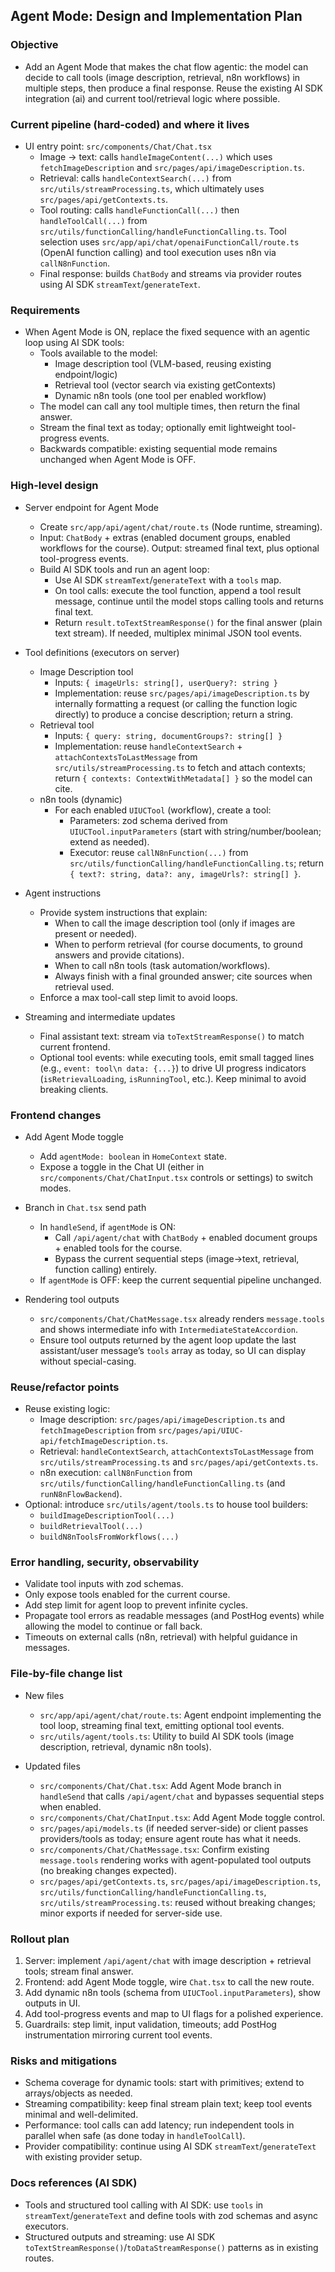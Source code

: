 ## Agent Mode: Design and Implementation Plan

### Objective
- Add an Agent Mode that makes the chat flow agentic: the model can decide to call tools (image description, retrieval, n8n workflows) in multiple steps, then produce a final response. Reuse the existing AI SDK integration (ai) and current tool/retrieval logic where possible.

### Current pipeline (hard-coded) and where it lives
- UI entry point: `src/components/Chat/Chat.tsx`
  - Image → text: calls `handleImageContent(...)` which uses `fetchImageDescription` and `src/pages/api/imageDescription.ts`.
  - Retrieval: calls `handleContextSearch(...)` from `src/utils/streamProcessing.ts`, which ultimately uses `src/pages/api/getContexts.ts`.
  - Tool routing: calls `handleFunctionCall(...)` then `handleToolCall(...)` from `src/utils/functionCalling/handleFunctionCalling.ts`. Tool selection uses `src/app/api/chat/openaiFunctionCall/route.ts` (OpenAI function calling) and tool execution uses n8n via `callN8nFunction`.
  - Final response: builds `ChatBody` and streams via provider routes using AI SDK `streamText`/`generateText`.

### Requirements
- When Agent Mode is ON, replace the fixed sequence with an agentic loop using AI SDK tools:
  - Tools available to the model:
    - Image description tool (VLM-based, reusing existing endpoint/logic)
    - Retrieval tool (vector search via existing getContexts)
    - Dynamic n8n tools (one tool per enabled workflow)
  - The model can call any tool multiple times, then return the final answer.
  - Stream the final text as today; optionally emit lightweight tool-progress events.
  - Backwards compatible: existing sequential mode remains unchanged when Agent Mode is OFF.

### High-level design
- Server endpoint for Agent Mode
  - Create `src/app/api/agent/chat/route.ts` (Node runtime, streaming).
  - Input: `ChatBody` + extras (enabled document groups, enabled workflows for the course). Output: streamed final text, plus optional tool-progress events.
  - Build AI SDK tools and run an agent loop:
    - Use AI SDK `streamText`/`generateText` with a `tools` map.
    - On tool calls: execute the tool function, append a tool result message, continue until the model stops calling tools and returns final text.
    - Return `result.toTextStreamResponse()` for the final answer (plain text stream). If needed, multiplex minimal JSON tool events.

- Tool definitions (executors on server)
  - Image Description tool
    - Inputs: `{ imageUrls: string[], userQuery?: string }`
    - Implementation: reuse `src/pages/api/imageDescription.ts` by internally formatting a request (or calling the function logic directly) to produce a concise description; return a string.
  - Retrieval tool
    - Inputs: `{ query: string, documentGroups?: string[] }`
    - Implementation: reuse `handleContextSearch` + `attachContextsToLastMessage` from `src/utils/streamProcessing.ts` to fetch and attach contexts; return `{ contexts: ContextWithMetadata[] }` so the model can cite.
  - n8n tools (dynamic)
    - For each enabled `UIUCTool` (workflow), create a tool:
      - Parameters: zod schema derived from `UIUCTool.inputParameters` (start with string/number/boolean; extend as needed).
      - Executor: reuse `callN8nFunction(...)` from `src/utils/functionCalling/handleFunctionCalling.ts`; return `{ text?: string, data?: any, imageUrls?: string[] }`.

- Agent instructions
  - Provide system instructions that explain:
    - When to call the image description tool (only if images are present or needed).
    - When to perform retrieval (for course documents, to ground answers and provide citations).
    - When to call n8n tools (task automation/workflows).
    - Always finish with a final grounded answer; cite sources when retrieval used.
  - Enforce a max tool-call step limit to avoid loops.

- Streaming and intermediate updates
  - Final assistant text: stream via `toTextStreamResponse()` to match current frontend.
  - Optional tool events: while executing tools, emit small tagged lines (e.g., `event: tool\n data: {...}`) to drive UI progress indicators (`isRetrievalLoading`, `isRunningTool`, etc.). Keep minimal to avoid breaking clients.

### Frontend changes
- Add Agent Mode toggle
  - Add `agentMode: boolean` in `HomeContext` state.
  - Expose a toggle in the Chat UI (either in `src/components/Chat/ChatInput.tsx` controls or settings) to switch modes.

- Branch in `Chat.tsx` send path
  - In `handleSend`, if `agentMode` is ON:
    - Call `/api/agent/chat` with `ChatBody` + enabled document groups + enabled tools for the course.
    - Bypass the current sequential steps (image→text, retrieval, function calling) entirely.
  - If `agentMode` is OFF: keep the current sequential pipeline unchanged.

- Rendering tool outputs
  - `src/components/Chat/ChatMessage.tsx` already renders `message.tools` and shows intermediate info with `IntermediateStateAccordion`.
  - Ensure tool outputs returned by the agent loop update the last assistant/user message’s `tools` array as today, so UI can display without special-casing.

### Reuse/refactor points
- Reuse existing logic:
  - Image description: `src/pages/api/imageDescription.ts` and `fetchImageDescription` from `src/pages/api/UIUC-api/fetchImageDescription.ts`.
  - Retrieval: `handleContextSearch`, `attachContextsToLastMessage` from `src/utils/streamProcessing.ts` and `src/pages/api/getContexts.ts`.
  - n8n execution: `callN8nFunction` from `src/utils/functionCalling/handleFunctionCalling.ts` (and `runN8nFlowBackend`).
- Optional: introduce `src/utils/agent/tools.ts` to house tool builders:
  - `buildImageDescriptionTool(...)`
  - `buildRetrievalTool(...)`
  - `buildN8nToolsFromWorkflows(...)`

### Error handling, security, observability
- Validate tool inputs with zod schemas.
- Only expose tools enabled for the current course.
- Add step limit for agent loop to prevent infinite cycles.
- Propagate tool errors as readable messages (and PostHog events) while allowing the model to continue or fall back.
- Timeouts on external calls (n8n, retrieval) with helpful guidance in messages.

### File-by-file change list
- New files
  - `src/app/api/agent/chat/route.ts`: Agent endpoint implementing the tool loop, streaming final text, emitting optional tool events.
  - `src/utils/agent/tools.ts`: Utility to build AI SDK tools (image description, retrieval, dynamic n8n tools).

- Updated files
  - `src/components/Chat/Chat.tsx`: Add Agent Mode branch in `handleSend` that calls `/api/agent/chat` and bypasses sequential steps when enabled.
  - `src/components/Chat/ChatInput.tsx`: Add Agent Mode toggle control.
  - `src/pages/api/models.ts` (if needed server-side) or client passes providers/tools as today; ensure agent route has what it needs.
  - `src/components/Chat/ChatMessage.tsx`: Confirm existing `message.tools` rendering works with agent-populated tool outputs (no breaking changes expected).
  - `src/pages/api/getContexts.ts`, `src/pages/api/imageDescription.ts`, `src/utils/functionCalling/handleFunctionCalling.ts`, `src/utils/streamProcessing.ts`: reused without breaking changes; minor exports if needed for server-side use.

### Rollout plan
1) Server: implement `/api/agent/chat` with image description + retrieval tools; stream final answer.
2) Frontend: add Agent Mode toggle, wire `Chat.tsx` to call the new route.
3) Add dynamic n8n tools (schema from `UIUCTool.inputParameters`), show outputs in UI.
4) Add tool-progress events and map to UI flags for a polished experience.
5) Guardrails: step limit, input validation, timeouts; add PostHog instrumentation mirroring current tool events.

### Risks and mitigations
- Schema coverage for dynamic tools: start with primitives; extend to arrays/objects as needed.
- Streaming compatibility: keep final stream plain text; keep tool events minimal and well-delimited.
- Performance: tool calls can add latency; run independent tools in parallel when safe (as done today in `handleToolCall`).
- Provider compatibility: continue using AI SDK `streamText`/`generateText` with existing provider setup.

### Docs references (AI SDK)
- Tools and structured tool calling with AI SDK: use `tools` in `streamText`/`generateText` and define tools with zod schemas and async executors.
- Structured outputs and streaming: use AI SDK `toTextStreamResponse()`/`toDataStreamResponse()` patterns as in existing routes.

